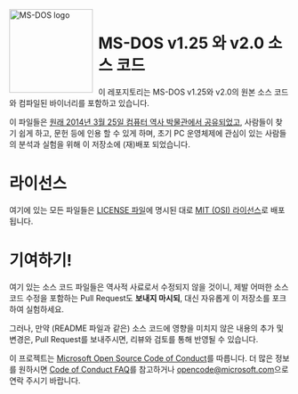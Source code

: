 <img width="150" height="150" align="left" style="float: left; margin: 0 10px 0 0;" alt="MS-DOS logo" src="https://github.com/Microsoft/MS-DOS/blob/master/msdos-logo.png">   

# MS-DOS v1.25 와 v2.0 소스 코드
이 레포지토리는 MS-DOS v1.25와 v2.0의 원본 소스 코드와 컴파일된 바이너리를 포함하고 있습니다.

이 파일들은 [원래 2014년 3월 25일 컴퓨터 역사 박물관에서 공유되었고]( http://www.computerhistory.org/atchm/microsoft-ms-dos-early-source-code/), 사람들이 찾기 쉽게 하고, 문헌 등에 인용 할 수 있게 하며, 초기 PC 운영체제에 관심이 있는 사람들의 분석과 실험을 위해 이 저장소에 (재)배포 되었습니다.

# 라이선스
여기에 있는 모든 파일들은 [LICENSE 파일](https://github.com/Microsoft/MS-DOS/blob/master/LICENSE.md)에 명시된 대로 [MIT (OSI) 라이선스]( https://en.wikipedia.org/wiki/MIT_License)로 배포됩니다.

# 기여하기!
여기 있는 소스 코드 파일들은 역사적 사료로서 수정되지 않을 것이니, 제발 어떠한 소스 코드 수정을 포함하는 Pull Request도 **보내지 마시되**, 대신 자유롭게 이 저장소를 포크하여 실험하세요.

그러나, 만약 (README 파일과 같은) 소스 코드에 영향을 미치지 않은 내용의 추가 및 변경은, Pull Request를 보내주시면, 리뷰와 검토를 통해 반영될 수 있습니다.

이 프로젝트는 [Microsoft Open Source Code of Conduct](https://opensource.microsoft.com/codeofconduct/)를 따릅니다. 더 많은 정보를 원하시면 [Code of Conduct FAQ](https://opensource.microsoft.com/codeofconduct/faq/)를 참고하거나 [opencode@microsoft.com](mailto:opencode@microsoft.com)으로 연락 주시기 바랍니다.
